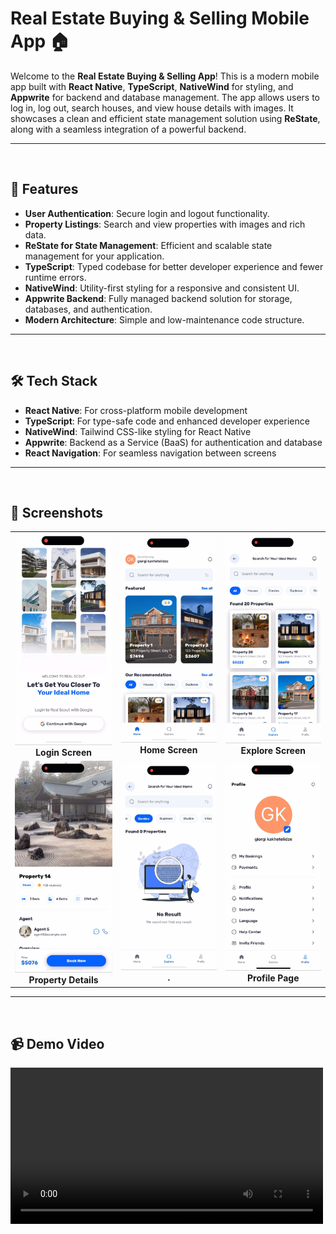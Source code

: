 # Real Estate Buying & Selling Mobile App 🏠

Welcome to the **Real Estate Buying & Selling App**! This is a modern mobile app built with **React Native**, **TypeScript**, **NativeWind** for styling, and **Appwrite** for backend and database management. The app allows users to log in, log out, search houses, and view house details with images. It showcases a clean and efficient state management solution using **ReState**, along with a seamless integration of a powerful backend.


---
<br>


## 📱 Features

- **User Authentication**: Secure login and logout functionality.
- **Property Listings**: Search and view properties with images and rich data.
- **ReState for State Management**: Efficient and scalable state management for your application.
- **TypeScript**: Typed codebase for better developer experience and fewer runtime errors.
- **NativeWind**: Utility-first styling for a responsive and consistent UI.
- **Appwrite Backend**: Fully managed backend solution for storage, databases, and authentication.
- **Modern Architecture**: Simple and low-maintenance code structure.

---
<br>


## 🛠️ Tech Stack

- **React Native**: For cross-platform mobile development
- **TypeScript**: For type-safe code and enhanced developer experience
- **NativeWind**: Tailwind CSS-like styling for React Native
- **Appwrite**: Backend as a Service (BaaS) for authentication and database
- **React Navigation**: For seamless navigation between screens

---
<br>

## 📸 Screenshots



<div align="center">
  <table>
    <tr>
      <td align="center">
        <img src="assets/images/screens/screen4.jpg" alt="Home Screen" width="200"><br>
        <b>Login Screen</b>
      </td>
      <td align="center">
        <img src="assets/images/screens/screen5.jpg" alt="Profile Screen" width="200"><br>
        <b>Home Screen</b>
      </td>
      <td align="center">
        <img src="assets/images/screens/screen1.jpg" alt="Explore Screen" width="200"><br>
        <b>Explore Screen</b>
      </td>
    </tr>
    <tr>
      <td align="center">
        <img src="assets/images/screens/screen6.jpg" alt="Property Details Screen" width="200"><br>
        <b>Property Details</b>
      </td>
      <td align="center">
        <img src="assets/images/screens/screen2.jpg" alt="Property Details Screen" width="200"><br>
        <b>.</b>
      </td>
      <td align="center">
        <img src="assets/images/screens/screen3.jpg" alt="Property Details Screen" width="200"><br>
        <b>Profile Page</b>
      </td>
    </tr>
  </table>
</div>


---
<br>

## 📹 Demo Video

<video src="assets/images/screens/video.mp4" controls width="500"></video>






